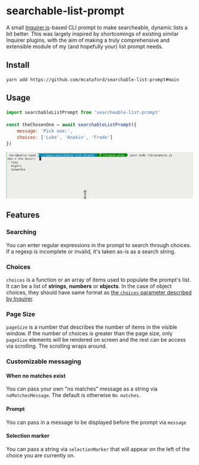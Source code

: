 # searchable-list-prompt

A small [Inquirer.js](https://github.com/SBoudrias/Inquirer.js)-based CLI prompt to make searcheable, dynamic lists a bit better. This was largely inspired by shortcomings of existing similar Inquirer plugins, with the aim of making a truly comprehensive and extensible module of my (and hopefully your) list prompt needs.

## Install

```
yarn add https://github.com/mcataford/searchable-list-prompt#main
```

## Usage

```js
import searchableListPrompt from 'searcheable-list-prompt'

const theChosenOne = await searchableListPrompt({
    message: 'Pick one:',
    choices: ['Luke', 'Anakin', 'Frodo']
})
```

<img src="./demo.gif"/>

## Features

### Searching

You can enter regular expressions in the prompt to search through choices. If a regexp is incomplete or invalid, it's taken as-is as a search string.

### Choices

`choices` is a function or an array of items used to populate the prompt's list. It can be a list of __strings__, __numbers__ or __objects__. In the case of object choices, they should have same format as [the `choices` parameter described by Inquirer](https://github.com/SBoudrias/Inquirer.js#objects).

### Page Size

`pageSize` is a number that describes the number of items in the visible window. If the number of choices is greater than the page size, only `pageSize` elements will be rendered on screen and the rest can be access via scrolling. The scrolling wraps around.

### Customizable messaging

#### When no matches exist

You can pass your own "no matches" message as a string via `noMatchesMessage`. The default is otherwise `No matches`.

#### Prompt

You can pass in a message to be displayed before the prompt via `message`

#### Selection marker

You can pass a string via `selectionMarker` that will appear on the left of the choice you are currently on. 
